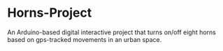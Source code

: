 Horns-Project
=============

An Arduino-based digital interactive project that turns on/off eight horns based on gps-tracked movements in an urban space.